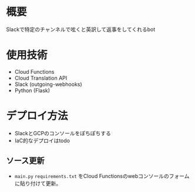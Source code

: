 # 概要
Slackで特定のチャンネルで呟くと英訳して返事をしてくれるbot

# 使用技術
* Cloud Functions
* Cloud Translation API
* Slack (outgoing-webhooks)
* Python (Flask)

# デプロイ方法
* SlackとGCPのコンソールをぽちぽちする
* IaC的なデプロイはtodo

## ソース更新
* `main.py` `requirements.txt` をCloud Functionsのwebコンソールのフォームに貼り付けて更新。
